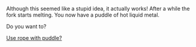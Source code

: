 Although this seemed like a stupid idea, it actually works! After a while the
fork starts melting. You now have a puddle of hot liquid metal.

Do you want to?

[Use rope with puddle?](ropepuddle/ropepuddle.md)
